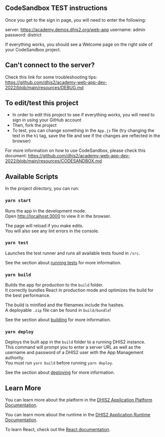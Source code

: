 ## CodeSandbox TEST instructions

Once you get to the sign in page, you will need to enter the following:

server: https://academy.demos.dhis2.org/web-app
username: admin
password: district

If everything works, you should see a Welcome page on the right side of your CodeSandbox project.

## Can't connect to the server?

Check this link for some troubleshooting tips:
https://github.com/dhis2/academy-web-app-dev-2022/blob/main/resources/DEBUG.md


## To edit/test this project

- In order to edit this project to see if everything works, you will need to sign in using your GitHub account
- Then, fork the project
- To test, you can change something in the `App.js` file (try changing the text in the `h1` tag, save the file and see if the changes are reflected in the browser)

For more information on how to use CodeSandbox, please check this document:
https://github.com/dhis2/academy-web-app-dev-2022/blob/main/resources/CODESANDBOX.md


## Available Scripts

In the project directory, you can run:

### `yarn start`

Runs the app in the development mode.<br />
Open [http://localhost:3000](http://localhost:3000) to view it in the browser.

The page will reload if you make edits.<br />
You will also see any lint errors in the console.

### `yarn test`

Launches the test runner and runs all available tests found in `/src`.<br />

See the section about [running tests](https://platform.dhis2.nu/#/scripts/test) for more information.

### `yarn build`

Builds the app for production to the `build` folder.<br />
It correctly bundles React in production mode and optimizes the build for the best performance.

The build is minified and the filenames include the hashes.<br />
A deployable `.zip` file can be found in `build/bundle`!

See the section about [building](https://platform.dhis2.nu/#/scripts/build) for more information.

### `yarn deploy`

Deploys the built app in the `build` folder to a running DHIS2 instance.<br />
This command will prompt you to enter a server URL as well as the username and password of a DHIS2 user with the App Management authority.<br/>
You must run `yarn build` before running `yarn deploy`.<br />

See the section about [deploying](https://platform.dhis2.nu/#/scripts/deploy) for more information.

## Learn More

You can learn more about the platform in the [DHIS2 Application Platform Documentation](https://platform.dhis2.nu/).

You can learn more about the runtime in the [DHIS2 Application Runtime Documentation](https://runtime.dhis2.nu/).

To learn React, check out the [React documentation](https://reactjs.org/).

